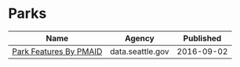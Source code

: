 # Parks

Name | Agency | Published
---- | ---- | ---------
[Park Features By PMAID](../socrata/xrnu-8eiq.md) | data.seattle.gov | 2016-09-02

